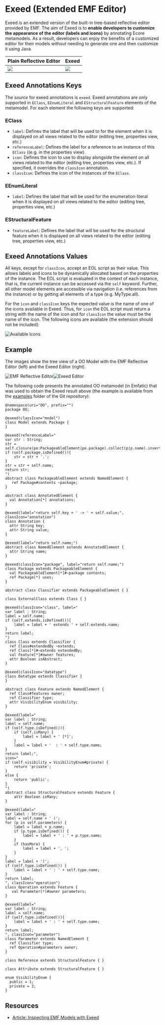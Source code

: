 # Exeed (Extended EMF Editor)

Exeed is an extended version of the built-in tree-based reflective editor provided by EMF. The aim of Exeed is to **enable developers to customize the appearance of the editor (labels and icons)** by annotating Ecore metamodels. As a result, developers can enjoy the benefits of a customized editor for their models without needing to generate one and then customize it using Java.

| Plain Reflective Editor | Exeed             |
| ----------------------- | -----             |
| ![](normaltree.png)     |![](exeedtree.png)|

## Exeed Annotations Keys
The *source* for exeed annotations is `exeed`. Exeed annotations are only supported in `EClass`, `EEnumLiteral` and `EStructuralFeature` elements of the metamodel. For each element the following keys are supported:

### EClass
* `label`: Defines the label that will be used to for the element when it is displayed on all views related to the editor (editing tree, properties view, etc.)
* `referenceLabel`: Defines the label for a reference to an instance of this `EClass` ((e.g. in the properties view).
* `icon`: Defines the icon to use to display alongside the element on all views related to the editor (editing tree, properties view, etc.). If specified, it overrides the `classIcon` annotation.
* `classIcon`: Defines the icon of the instances of the `EClass`.

### EEnumLiteral
* `label`: Defines the label that will be used for the enumeration literal when it is displayed on all views related to the editor (editing tree, properties view, etc.)

### EStructuralFeature
* `featureLabel`: Defines the label that will be used for the structural feature when it is displayed on all views related to the editor (editing tree, properties view, etc.)

## Exeed Annotations Values
All keys, except for `classIcon`, accept an EOL script as their value. This allows labels and icons to be dynamically allocated based on the properties of the instance. The EOL script is evaluated in the context of each instance, that is, the current instance can be accessed via the `self` keyword. Further, all other model elements are accessible via navigation (i.e. references from the instance) or by getting all elements of a type (e.g. MyType.all). 

For the `icon` and `classIcon` keys the expected value is the name of one of the icons available in Exeed. Thus, for `icon` the EOL script must return a string with the name of the icon and for `classIcon` the value must be the name of the icon. The following icons are available (the extension should not be included):

![Available Icons](icons.png)

## Example
The images show the tree view of a OO Model with the EMF Reflective Editor (left) and the Exeed Editor (right).

![EMF Reflective Editor](normaltree.png)![Exeed Editor](exeedtree.png)

The following code presents the annotated OO metamodel (in Emfatic) that was used to obtain the Exeed result above (the example is available from the [examples](https://github.com/eclipse/epsilon/tree/main/examples/org.eclipse.epsilon.examples.exeedoo) folder of the Git repository):

```emf
@namespace(uri="OO", prefix="")
package OO;

@exeed(classIcon="model")
class Model extends Package {
}

@exeed(referenceLabel="
var str : String;
str = self.closure(pe:PackageableElement|pe.package).collect(p|p.name).invert().concat('.');
if (self.package.isDefined()){
	str = str + '.';
}
str = str + self.name;
return str;
")
abstract class PackageableElement extends NamedElement {
   ref Package#contents ~package;
}

abstract class AnnotatedElement {
  val Annotation[*] annotations;
}

@exeed(label="return self.key + ' -> ' + self.value;", classIcon="annotation")
class Annotation {
  attr String key;
  attr String value;
}

@exeed(label="return self.name;")
abstract class NamedElement extends AnnotatedElement {
  attr String name;
}

@exeed(classIcon="package", label="return self.name;")
class Package extends PackageableElement {
  val PackageableElement[*]#~package contents;
  ref Package[*] uses;
}

abstract class Classifier extends PackageableElement { }

class ExternalClass extends Class { }

@exeed(classIcon="class", label="
var label : String;
label = self.name;
if (self.extends.isDefined()){
	label = label + ' extends ' + self.extends.name;
}
return label;
")
class Class extends Classifier {
  ref Class#extendedBy ~extends;
  ref Class[*]#~extends extendedBy;
  val Feature[*]#owner features;
  attr Boolean isAbstract;
}

@exeed(classIcon="datatype")
class Datatype extends Classifier {
}

abstract class Feature extends NamedElement {
  ref Class#features owner;
  ref Classifier type;
  attr VisibilityEnum visibility;
}

@exeed(label="
var label : String;
label = self.name;
if (self.type.isDefined()){
	if (self.isMany) {
		label = label + ' [*]';
	}
	label = label + '  : ' + self.type.name;
}
return label;", 
icon="
if (self.visibility = VisibilityEnum#private) {
	return 'private';
}
else {
	return 'public';
}
")
abstract class StructuralFeature extends Feature {
    attr Boolean isMany;
}

@exeed(label="
var label : String;
label = self.name + ' (';
for (p in self.parameters) {
	label = label + p.name;
	if (p.type.isDefined()) {
		label = label + ' : ' + p.type.name;
	}
	if (hasMore) {
		label = label + ', ';
	}
}
label = label + ')';
if (self.type.isDefined()) {
	label = label + ' : ' + self.type.name;
}
return label;
", classIcon="operation")
class Operation extends Feature {
   val Parameter[*]#owner parameters;
}

@exeed(label="
var label : String;
label = self.name;
if (self.type.isDefined()){
	label = label + ' : ' + self.type.name;
}
return label;
", classIcon="parameter")
class Parameter extends NamedElement {
  ref Classifier type;
  ref Operation#parameters owner;
}

class Reference extends StructuralFeature { }

class Attribute extends StructuralFeature { }

enum VisibilityEnum {
  public = 1;
  private = 2;
}

```

## Resources
- [Article: Inspecting EMF Models with Exeed](../articles/inspect-models-exeed)
